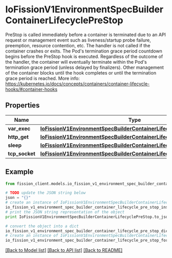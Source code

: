 # IoFissionV1EnvironmentSpecBuilderContainerLifecyclePreStop

PreStop is called immediately before a container is terminated due to an API request or management event such as liveness/startup probe failure, preemption, resource contention, etc. The handler is not called if the container crashes or exits. The Pod's termination grace period countdown begins before the PreStop hook is executed. Regardless of the outcome of the handler, the container will eventually terminate within the Pod's termination grace period (unless delayed by finalizers). Other management of the container blocks until the hook completes or until the termination grace period is reached. More info: https://kubernetes.io/docs/concepts/containers/container-lifecycle-hooks/#container-hooks

## Properties

Name | Type | Description | Notes
------------ | ------------- | ------------- | -------------
**var_exec** | [**IoFissionV1EnvironmentSpecBuilderContainerLifecyclePostStartExec**](IoFissionV1EnvironmentSpecBuilderContainerLifecyclePostStartExec.md) |  | [optional] 
**http_get** | [**IoFissionV1EnvironmentSpecBuilderContainerLifecyclePostStartHttpGet**](IoFissionV1EnvironmentSpecBuilderContainerLifecyclePostStartHttpGet.md) |  | [optional] 
**sleep** | [**IoFissionV1EnvironmentSpecBuilderContainerLifecyclePostStartSleep**](IoFissionV1EnvironmentSpecBuilderContainerLifecyclePostStartSleep.md) |  | [optional] 
**tcp_socket** | [**IoFissionV1EnvironmentSpecBuilderContainerLifecyclePostStartTcpSocket**](IoFissionV1EnvironmentSpecBuilderContainerLifecyclePostStartTcpSocket.md) |  | [optional] 

## Example

```python
from fission_client.models.io_fission_v1_environment_spec_builder_container_lifecycle_pre_stop import IoFissionV1EnvironmentSpecBuilderContainerLifecyclePreStop

# TODO update the JSON string below
json = "{}"
# create an instance of IoFissionV1EnvironmentSpecBuilderContainerLifecyclePreStop from a JSON string
io_fission_v1_environment_spec_builder_container_lifecycle_pre_stop_instance = IoFissionV1EnvironmentSpecBuilderContainerLifecyclePreStop.from_json(json)
# print the JSON string representation of the object
print IoFissionV1EnvironmentSpecBuilderContainerLifecyclePreStop.to_json()

# convert the object into a dict
io_fission_v1_environment_spec_builder_container_lifecycle_pre_stop_dict = io_fission_v1_environment_spec_builder_container_lifecycle_pre_stop_instance.to_dict()
# create an instance of IoFissionV1EnvironmentSpecBuilderContainerLifecyclePreStop from a dict
io_fission_v1_environment_spec_builder_container_lifecycle_pre_stop_form_dict = io_fission_v1_environment_spec_builder_container_lifecycle_pre_stop.from_dict(io_fission_v1_environment_spec_builder_container_lifecycle_pre_stop_dict)
```
[[Back to Model list]](../README.md#documentation-for-models) [[Back to API list]](../README.md#documentation-for-api-endpoints) [[Back to README]](../README.md)


